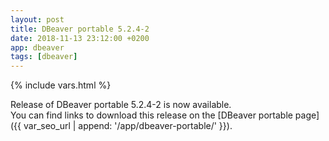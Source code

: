 ```yaml
---
layout: post
title: DBeaver portable 5.2.4-2
date: 2018-11-13 23:12:00 +0200
app: dbeaver
tags: [dbeaver]
---
```

{% include vars.html %}

Release of DBeaver portable 5.2.4-2 is now available.<br />
You can find links to download this release on the [DBeaver portable page]({{ var_seo_url | append: '/app/dbeaver-portable/' }}).